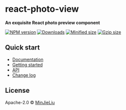 # react-photo-view

**An exquisite React photo preview component**

[![NPM version][npm-image]][npm-url]
[![Downloads][downloads-image]][downloads-url]
[![Minified size][min-size-image]][bundlephobia-url]
[![Gzip size][gzip-size-image]][bundlephobia-url]

## Quick start

- [Documentation](https://react-photo-view.tinsfox.com/)
- [Getting started](https://react-photo-view.tinsfox.com//docs/getting-started)
- [API](https://react-photo-view.tinsfox.com//docs/api)
- [Change log](https://react-photo-view.tinsfox.com//docs/change-log)

## License

Apache-2.0 © [MinJieLiu](https://github.com/MinJieLiu)

[npm-image]: https://img.shields.io/npm/v/react-photo-view.svg?style=flat-square
[npm-url]: https://npmjs.org/package/react-photo-view
[downloads-image]: http://img.shields.io/npm/dm/react-photo-view.svg?style=flat-square
[downloads-url]: https://npmjs.org/package/react-photo-view
[min-size-image]: https://badgen.net/bundlephobia/min/react-photo-view?label=minified
[gzip-size-image]: https://badgen.net/bundlephobia/minzip/react-photo-view?label=gzip
[bundlephobia-url]: https://bundlephobia.com/result?p=react-photo-view
